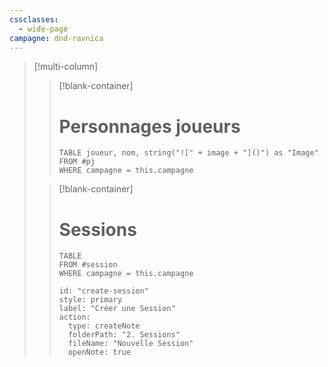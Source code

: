 ```yaml
---
cssclasses:
  - wide-page
campagne: dnd-ravnica
---
```

> [!multi-column]
> > [!blank-container]
> > # Personnages joueurs
> > ```dataview
> > TABLE joueur, nom, string("![" + image + "]()") as "Image"
> > FROM #pj 
> > WHERE campagne = this.campagne
> > ```
> 
> > [!blank-container]
> > # Sessions
> > 
> > ```dataview
> > TABLE 
> > FROM #session
> > WHERE campagne = this.campagne
> > ```
> > 
> > ```meta-bind-button
> > id: "create-session"
> > style: primary
> > label: "Créer une Session"
> > action:
> >   type: createNote
> >   folderPath: "2. Sessions"
> >   fileName: "Nouvelle Session"
> >   openNote: true
> > ```
